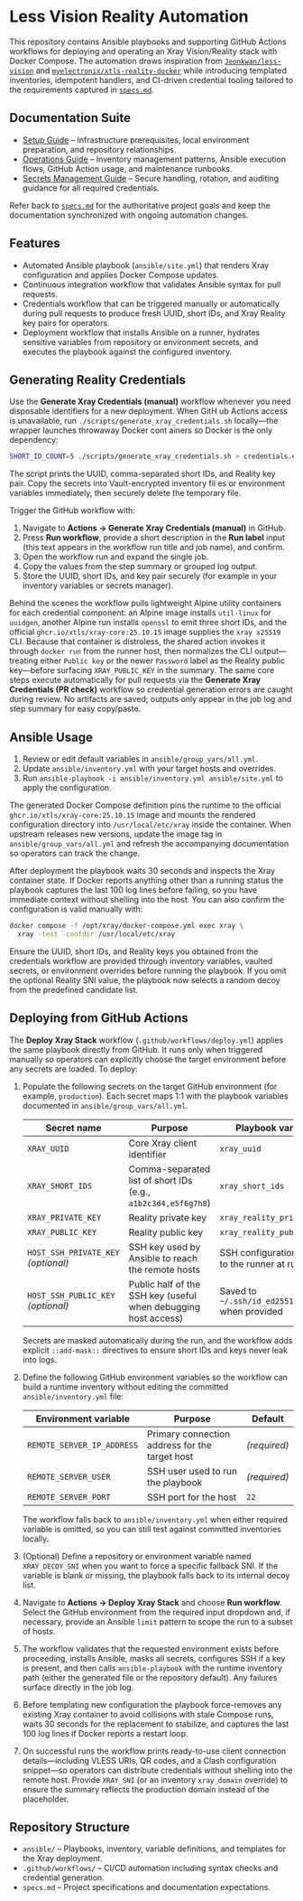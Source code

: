 # Less Vision Reality Automation

This repository contains Ansible playbooks and supporting GitHub Actions workflows for deploying and operating an Xray Vision/Reality stack with Docker Compose. The automation draws inspiration from [`Jeonkwan/less-vision`](https://github.com/Jeonkwan/less-vision) and [`myelectronix/xtls-reality-docker`](https://github.com/myelectronix/xtls-reality-docker) while introducing templated inventories, idempotent handlers, and CI-driven credential tooling tailored to the requirements captured in [`specs.md`](specs.md).

## Documentation Suite

- [Setup Guide](docs/setup.md) – Infrastructure prerequisites, local environment preparation, and repository relationships.
- [Operations Guide](docs/operations.md) – Inventory management patterns, Ansible execution flows, GitHub Action usage, and maintenance runbooks.
- [Secrets Management Guide](docs/secrets-management.md) – Secure handling, rotation, and auditing guidance for all required credentials.

Refer back to [`specs.md`](specs.md) for the authoritative project goals and keep the documentation synchronized with ongoing automation changes.

## Features
- Automated Ansible playbook (`ansible/site.yml`) that renders Xray configuration and applies Docker Compose updates.
- Continuous integration workflow that validates Ansible syntax for pull requests.
- Credentials workflow that can be triggered manually or automatically during pull requests to produce fresh UUID, short IDs, and Xray Reality key pairs for operators.
- Deployment workflow that installs Ansible on a runner, hydrates sensitive variables from repository or environment secrets, and executes the playbook against the configured inventory.

## Generating Reality Credentials
Use the **Generate Xray Credentials (manual)** workflow whenever you need disposable identifiers for a new deployment. When GitH
ub Actions access is unavailable, run `./scripts/generate_xray_credentials.sh` locally—the wrapper launches throwaway Docker cont
ainers so Docker is the only dependency:

```bash
SHORT_ID_COUNT=5 ./scripts/generate_xray_credentials.sh > credentials.env
```

The script prints the UUID, comma-separated short IDs, and Reality key pair. Copy the secrets into Vault-encrypted inventory fil
es or environment variables immediately, then securely delete the temporary file.

Trigger the GitHub workflow with:

1. Navigate to **Actions → Generate Xray Credentials (manual)** in GitHub.
2. Press **Run workflow**, provide a short description in the **Run label** input (this text appears in the workflow run title and job name), and confirm.
3. Open the workflow run and expand the single job.
4. Copy the values from the step summary or grouped log output.
5. Store the UUID, short IDs, and key pair securely (for example in your inventory variables or secrets manager).

Behind the scenes the workflow pulls lightweight Alpine utility containers for each credential component: an Alpine image installs `util-linux` for `uuidgen`, another Alpine run installs `openssl` to emit three short IDs, and the official `ghcr.io/xtls/xray-core:25.10.15` image supplies the `xray x25519` CLI. Because that container is distroless, the shared action invokes it through `docker run` from the runner host, then normalizes the CLI output—treating either `Public key` or the newer `Password` label as the Reality public key—before surfacing `XRAY_PUBLIC_KEY` in the summary. The same core steps execute automatically for pull requests via the **Generate Xray Credentials (PR check)** workflow so credential generation errors are caught during review. No artifacts are saved; outputs only appear in the job log and step summary for easy copy/paste.

## Ansible Usage
1. Review or edit default variables in `ansible/group_vars/all.yml`.
2. Update `ansible/inventory.yml` with your target hosts and overrides.
3. Run `ansible-playbook -i ansible/inventory.yml ansible/site.yml` to apply the configuration.

The generated Docker Compose definition pins the runtime to the official
`ghcr.io/xtls/xray-core:25.10.15` image and mounts the rendered configuration
directory into `/usr/local/etc/xray` inside the container. When upstream
releases new versions, update the image tag in `ansible/group_vars/all.yml` and
refresh the accompanying documentation so operators can track the change.

After deployment the playbook waits 30 seconds and inspects the Xray container
state. If Docker reports anything other than a running status the playbook
captures the last 100 log lines before failing, so you have immediate context
without shelling into the host. You can also confirm the configuration is valid
manually with:

```bash
docker compose -f /opt/xray/docker-compose.yml exec xray \
  xray -test -confdir /usr/local/etc/xray
```

Ensure the UUID, short IDs, and Reality keys you obtained from the credentials workflow are provided through inventory variables, vaulted secrets, or environment overrides before running the playbook. If you omit the optional Reality SNI value, the playbook now selects a random decoy from the predefined candidate list.

## Deploying from GitHub Actions

The **Deploy Xray Stack** workflow (`.github/workflows/deploy.yml`) applies the same playbook directly from GitHub. It runs only when triggered manually so operators can explicitly choose the target environment before any secrets are loaded. To deploy:

1. Populate the following secrets on the target GitHub environment (for example, `production`). Each secret maps 1:1 with the playbook variables documented in `ansible/group_vars/all.yml`.

   | Secret name | Purpose | Playbook variable |
   | ----------- | ------- | ----------------- |
   | `XRAY_UUID` | Core Xray client identifier | `xray_uuid`
   | `XRAY_SHORT_IDS` | Comma-separated list of short IDs (e.g., `a1b2c3d4,e5f6g7h8`) | `xray_short_ids`
   | `XRAY_PRIVATE_KEY` | Reality private key | `xray_reality_private_key`
   | `XRAY_PUBLIC_KEY` | Reality public key | `xray_reality_public_key`
   | `HOST_SSH_PRIVATE_KEY` *(optional)* | SSH key used by Ansible to reach the remote hosts | SSH configuration written to the runner at runtime |
   | `HOST_SSH_PUBLIC_KEY` *(optional)* | Public half of the SSH key (useful when debugging host access) | Saved to `~/.ssh/id_ed25519.pub` when provided |

   Secrets are masked automatically during the run, and the workflow adds explicit `::add-mask::` directives to ensure short IDs and keys never leak into logs.

2. Define the following GitHub environment variables so the workflow can build a runtime inventory without editing the committed `ansible/inventory.yml` file:

   | Environment variable | Purpose | Default |
   | -------------------- | ------- | ------- |
   | `REMOTE_SERVER_IP_ADDRESS` | Primary connection address for the target host | *(required)* |
   | `REMOTE_SERVER_USER` | SSH user used to run the playbook | *(required)* |
   | `REMOTE_SERVER_PORT` | SSH port for the host | `22` |

   The workflow falls back to `ansible/inventory.yml` when either required variable is omitted, so you can still test against committed inventories locally.

3. (Optional) Define a repository or environment variable named `XRAY_DECOY_SNI` when you want to force a specific fallback SNI. If the variable is blank or missing, the playbook falls back to its internal decoy list.

4. Navigate to **Actions → Deploy Xray Stack** and choose **Run workflow**. Select the GitHub environment from the required input dropdown and, if necessary, provide an Ansible `limit` pattern to scope the run to a subset of hosts.

5. The workflow validates that the requested environment exists before proceeding, installs Ansible, masks all secrets, configures SSH if a key is present, and then calls `ansible-playbook` with the runtime inventory path (either the generated file or the repository default). Any failures surface directly in the job log.

6. Before templating new configuration the playbook force-removes any existing Xray container to avoid collisions with stale Compose runs, waits 30 seconds for the replacement to stabilize, and captures the last 100 log lines if Docker reports a restart loop.

7. On successful runs the workflow prints ready-to-use client connection details—including VLESS URIs, QR codes, and a Clash configuration snippet—so operators can distribute credentials without shelling into the remote host. Provide `XRAY_SNI` (or an inventory `xray_domain` override) to ensure the summary reflects the production domain instead of the placeholder.

## Repository Structure
- `ansible/` – Playbooks, inventory, variable definitions, and templates for the Xray deployment.
- `.github/workflows/` – CI/CD automation including syntax checks and credential generation.
- `specs.md` – Project specifications and documentation expectations.
